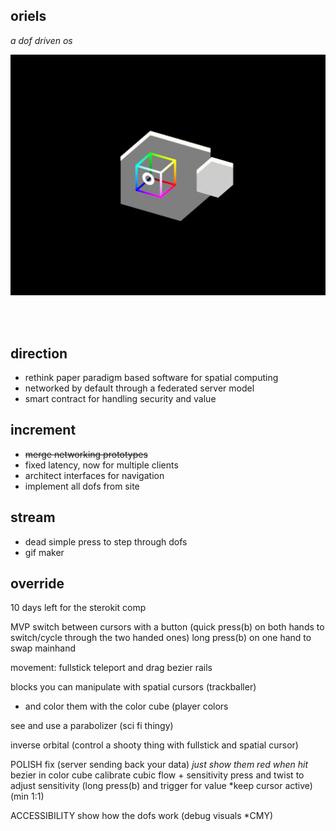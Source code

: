 ## oriels 
*a dof driven os*  

<img src='oriel.gif'>
<https://dofdev.org>

<br/>  <br/>  


## direction
- rethink paper paradigm based software for spatial computing
- networked by default through a federated server model
- smart contract for handling security and value

## increment
- ~~merge networking prototypes~~
- fixed latency, now for multiple clients
- architect interfaces for navigation
- implement all dofs from site

## stream
- dead simple press to step through dofs
- gif maker

## override
10 days left for the sterokit comp

MVP
switch between cursors with a button (quick press(b) on both hands to switch/cycle through the two handed ones) long press(b) on one hand to swap mainhand

movement:
	fullstick
	teleport and drag
	bezier rails

blocks you can manipulate with spatial cursors (trackballer)
+ and color them with the color cube (player colors

see and use a parabolizer (sci fi thingy)

inverse orbital (control a shooty thing with fullstick and spatial cursor)


POLISH
fix (server sending back your data)
*just show them red when hit* 
bezier in color cube
calibrate cubic flow + sensitivity
press and twist to adjust sensitivity (long press(b) and trigger for value *keep cursor active) (min 1:1)


ACCESSIBILITY
show how the dofs work (debug visuals *CMY)